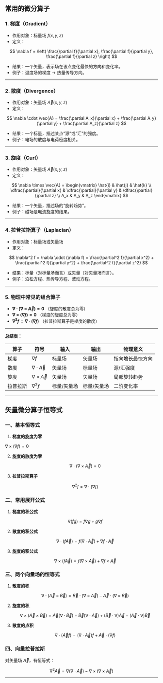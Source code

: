 ## 常用的微分算子

### 1. **梯度（Gradient）**

* 作用对象：标量场 $f(x,y,z)$
* 定义：

$$
\nabla f = \left( \frac{\partial f}{\partial x}, \frac{\partial f}{\partial y}, \frac{\partial f}{\partial z} \right)
$$
* 结果：一个矢量，表示场在该点变化最快的方向和变化率。
* 例子：温度场的梯度 → 热量传导方向。

---

### 2. **散度（Divergence）**

* 作用对象：矢量场 $\vec{A}(x,y,z)$
* 定义：

$$
\nabla \cdot \vec{A} = \frac{\partial A_x}{\partial x} + \frac{\partial A_y}{\partial y} + \frac{\partial A_z}{\partial z}
$$
* 结果：一个标量，描述某点“源”或“汇”的强度。
* 例子：电场的散度与电荷密度相关。

---

### 3. **旋度（Curl）**

* 作用对象：矢量场 $\vec{A}(x,y,z)$
* 定义：

$$
\nabla \times \vec{A} =
\begin{vmatrix}
\hat{i} & \hat{j} & \hat{k} \\
\dfrac{\partial}{\partial x} & \dfrac{\partial}{\partial y} & \dfrac{\partial}{\partial z} \\
A_x & A_y & A_z
\end{vmatrix}
$$

* 结果：一个矢量，描述场的“旋转趋势”。
* 例子：磁场是电流旋度的结果。

---

### 4. **拉普拉斯算子（Laplacian）**

* 作用对象：标量场或矢量场
* 定义：

$$
\nabla^2 f = \nabla \cdot (\nabla f) = \frac{\partial^2 f}{\partial x^2} + \frac{\partial^2 f}{\partial y^2} + \frac{\partial^2 f}{\partial z^2}
$$
* 结果：标量（对标量场而言）或矢量（对矢量场而言）。
* 例子：泊松方程、热传导方程、波动方程。

---

### 5. **物理中常见的组合算子**

* **$\nabla \cdot (\nabla \times \vec{A}) = 0$**
  （旋度的散度总为零）
* **$\nabla \times (\nabla f) = 0$**
  （梯度的旋度总为零）
* **$\nabla^2 f = \nabla \cdot (\nabla f)$**
  （拉普拉斯算子是梯度的散度）

---

 **总结表：**

| 算子   | 符号                      | 输入     | 输出     | 物理意义     |
| ---- | ----------------------- | ------ | ------ | -------- |
| 梯度   | $\nabla f$              | 标量场    | 矢量场    | 指向增长最快方向 |
| 散度   | $\nabla \cdot \vec{A}$  | 矢量场    | 标量场    | 源/汇强度    |
| 旋度   | $\nabla \times \vec{A}$ | 矢量场    | 矢量场    | 局部旋转趋势   |
| 拉普拉斯 | $\nabla^2 f$            | 标量/矢量场 | 标量/矢量场 | 二阶变化率    |

---

## 矢量微分算子恒等式

### 一、基本恒等式

1. **梯度的旋度为零**

$\nabla \times (\nabla f) = 0$

2. **旋度的散度为零**

   $$
   \nabla \cdot (\nabla \times \vec{A}) = 0
   $$

3. **拉普拉斯算子**

   $$
   \nabla^2 f = \nabla \cdot (\nabla f)
   $$



### 二、常用展开公式

1. **梯度的积公式**

   $$
   \nabla (fg) = f \nabla g + g \nabla f
   $$

2. **散度的积公式**

   $$
   \nabla \cdot (f \vec{A}) = f(\nabla \cdot \vec{A}) + \nabla f \cdot \vec{A}
   $$

3. **旋度的积公式**

   $$
   \nabla \times (f \vec{A}) = f(\nabla \times \vec{A}) + \nabla f \times \vec{A}
   $$



### 三、两个向量场的恒等式

1. **散度的积**

   $$
   \nabla \cdot (\vec{A}\times \vec{B}) = \vec{B}\cdot (\nabla \times \vec{A}) - \vec{A}\cdot (\nabla \times \vec{B})
   $$

2. **旋度的积**

   $$
   \nabla \times (\vec{A}\times \vec{B}) = \vec{A}(\nabla \cdot \vec{B}) - \vec{B}(\nabla \cdot \vec{A}) + (\vec{B}\cdot \nabla)\vec{A} - (\vec{A}\cdot \nabla)\vec{B}
   $$

3. **散度的点积**

   $$
   \nabla \cdot (\vec{A} f) = (\nabla \cdot \vec{A}) f + \vec{A}\cdot (\nabla f)
   $$



### 四、向量拉普拉斯

对矢量场 $\vec{A}$，有恒等式：

$$
\nabla^2 \vec{A} = \nabla (\nabla \cdot \vec{A}) - \nabla \times (\nabla \times \vec{A})
$$

---





